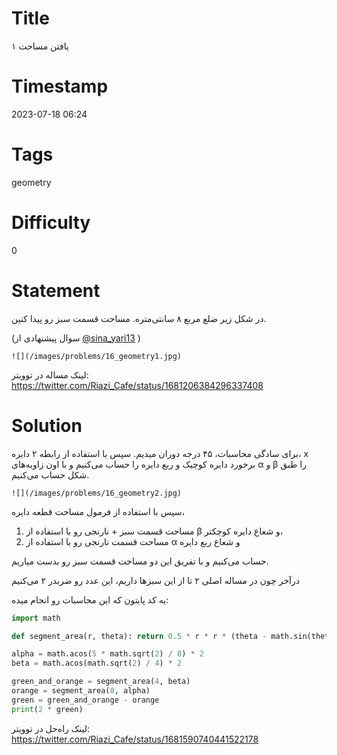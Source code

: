# Title
یافتن مساحت ۱
# Timestamp
2023-07-18 06:24
# Tags
geometry
# Difficulty
0
# Statement
در شکل زیر ضلع مربع ۸ سانتی‌متره. مساحت قسمت سبز رو پیدا کنین.

(سوال پیشنهادی از 
[@sina_yari13](https://twitter.com/sina_yari13)
)

    ![](/images/problems/16_geometry1.jpg)

لینک مساله در توویتر: https://twitter.com/Riazi_Cafe/status/1681206384296337408

# Solution
برای سادگی محاسبات، ۴۵ درجه دوران میدیم. سپس با استفاده از رابطه ۲ دایره، x برخورد دایره کوچیک و ربع دایره را حساب می‌کنیم و با اون زاویه‌های α و β را طبق شکل حساب می‌کنیم.

    ![](/images/problems/16_geometry2.jpg)

سپس با استفاده از فرمول مساحت قطعه دایره،
1. مساحت قسمت سبز + نارنجی رو با استفاده از β و شعاع دایره کوچکتر،
2. مساحت قسمت نارنجی رو با استفاده از α و شعاع ربع دایره

حساب می‌کنیم و با تفریق این دو مساحت قسمت سبز رو بدست میاریم.

درآخر چون در مساله اصلی ۲ تا از این سبزها داریم، این عدد رو ضربدر ۲ می‌کنیم

یه کد پایتون که این محاسبات رو انجام میده: 

```python
import math

def segment_area(r, theta): return 0.5 * r * r * (theta - math.sin(theta))

alpha = math.acos(5 * math.sqrt(2) / 8) * 2
beta = math.acos(math.sqrt(2) / 4) * 2

green_and_orange = segment_area(4, beta)
orange = segment_area(8, alpha)
green = green_and_orange - orange
print(2 * green)
```

لینک راه‌حل در توویتر: https://twitter.com/Riazi_Cafe/status/1681590740441522178
